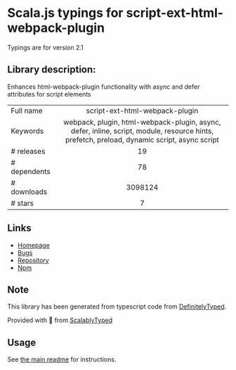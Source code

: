 
# Scala.js typings for script-ext-html-webpack-plugin

Typings are for version 2.1

## Library description:
Enhances html-webpack-plugin functionality with async and defer attributes for script elements

|                    |                 |
| ------------------ | :-------------: |
| Full name          | script-ext-html-webpack-plugin |
| Keywords           | webpack, plugin, html-webpack-plugin, async, defer, inline, script, module, resource hints, prefetch, preload, dynamic script, async script |
| # releases         | 19 |
| # dependents       | 78 |
| # downloads        | 3098124 |
| # stars            | 7 |

## Links
- [Homepage](https://github.com/numical/script-ext-html-webpack-plugin)
- [Bugs](https://github.com/numical/script-ext-html-webpack-plugin/issues)
- [Repository](https://github.com/numical/script-ext-html-webpack-plugin)
- [Npm](https://www.npmjs.com/package/script-ext-html-webpack-plugin)
    


## Note
This library has been generated from typescript code from [DefinitelyTyped](https://definitelytyped.org).

Provided with :purple_heart: from [ScalablyTyped](https://github.com/oyvindberg/ScalablyTyped)

## Usage
See [the main readme](../../readme.md) for instructions.


